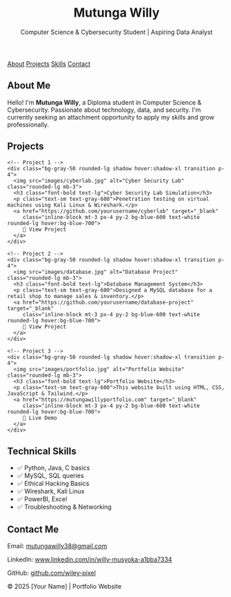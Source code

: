 <!DOCTYPE html>
<html lang="en">
<head>
  <meta charset="UTF-8">
  <meta name="viewport" content="width=device-width, initial-scale=1.0">
  <title>Mutunga Willy- Portfolio</title>
  <script src="https://cdn.tailwindcss.com"></script>
</head>
<body class="bg-gray-100 text-gray-900">

  <!-- Header -->
  <header class="bg-gray-900 text-white py-10">
    <div class="max-w-4xl mx-auto text-center">
      <h1 class="text-4xl font-bold">Mutunga Willy</h1>
      <p class="text-lg mt-2">Computer Science & Cybersecurity Student | Aspiring Data Analyst</p>
    </div>
  </header>

  <!-- Navigation -->
  <nav class="bg-gray-800">
    <div class="max-w-4xl mx-auto flex justify-center space-x-6 py-3">
      <a href="#about" class="text-white hover:text-yellow-400">About</a>
      <a href="#projects" class="text-white hover:text-yellow-400">Projects</a>
      <a href="#skills" class="text-white hover:text-yellow-400">Skills</a>
      <a href="#contact" class="text-white hover:text-yellow-400">Contact</a>
    </div>
  </nav>

  <!-- About Section -->
  <section id="about" class="max-w-4xl mx-auto my-12 p-6 bg-white rounded-xl shadow">
    <h2 class="text-2xl font-semibold mb-4">About Me</h2>
    <p>Hello! I'm <b>Mutunga Willy</b>, a Diploma student in Computer Science & Cybersecurity. 
       Passionate about technology, data, and security. I'm currently seeking an 
       attachment opportunity to apply my skills and grow professionally.</p>
  </section>

<!-- Projects Section -->
<section id="projects" class="max-w-5xl mx-auto my-12 p-6 bg-white rounded-xl shadow">
  <h2 class="text-3xl font-semibold mb-6 text-center">Projects</h2>
  
  <div class="grid md:grid-cols-3 gap-6">
    
    <!-- Project 1 -->
    <div class="bg-gray-50 rounded-lg shadow hover:shadow-xl transition p-4">
      <img src="images/cyberlab.jpg" alt="Cyber Security Lab" class="rounded-lg mb-3">
      <h3 class="font-bold text-lg">Cyber Security Lab Simulation</h3>
      <p class="text-sm text-gray-600">Penetration testing on virtual machines using Kali Linux & Wireshark.</p>
      <a href="https://github.com/yourusername/cyberlab" target="_blank" 
         class="inline-block mt-3 px-4 py-2 bg-blue-600 text-white rounded-lg hover:bg-blue-700">
         🔗 View Project
      </a>
    </div>

    <!-- Project 2 -->
    <div class="bg-gray-50 rounded-lg shadow hover:shadow-xl transition p-4">
      <img src="images/database.jpg" alt="Database Project" class="rounded-lg mb-3">
      <h3 class="font-bold text-lg">Database Management System</h3>
      <p class="text-sm text-gray-600">Designed a MySQL database for a retail shop to manage sales & inventory.</p>
      <a href="https://github.com/yourusername/database-project" target="_blank" 
         class="inline-block mt-3 px-4 py-2 bg-blue-600 text-white rounded-lg hover:bg-blue-700">
         🔗 View Project
      </a>
    </div>

    <!-- Project 3 -->
    <div class="bg-gray-50 rounded-lg shadow hover:shadow-xl transition p-4">
      <img src="images/portfolio.jpg" alt="Portfolio Website" class="rounded-lg mb-3">
      <h3 class="font-bold text-lg">Portfolio Website</h3>
      <p class="text-sm text-gray-600">This website built using HTML, CSS, JavaScript & Tailwind.</p>
      <a href="https://mutungawillyportfolio.com" target="_blank" 
         class="inline-block mt-3 px-4 py-2 bg-blue-600 text-white rounded-lg hover:bg-blue-700">
         🔗 Live Demo
      </a>
    </div>

  </div>
</section>


  <!-- Skills Section -->
  <section id="skills" class="max-w-4xl mx-auto my-12 p-6 bg-white rounded-xl shadow">
    <h2 class="text-2xl font-semibold mb-4">Technical Skills</h2>
    <ul class="grid grid-cols-2 gap-3">
      <li>✅ Python, Java, C basics</li>
      <li>✅ MySQL, SQL queries</li>
      <li>✅ Ethical Hacking Basics</li>
      <li>✅ Wireshark, Kali Linux</li>
      <li>✅ PowerBI, Excel</li>
      <li>✅ Troubleshooting & Networking</li>
    </ul>
  </section>

  <!-- Contact Section -->
  <section id="contact" class="max-w-4xl mx-auto my-12 p-6 bg-white rounded-xl shadow text-center">
    <h2 class="text-2xl font-semibold mb-4">Contact Me</h2>
    <p>Email: <a href="mailto:mutungawilly38@gmail.com" class="text-blue-600">mutungawilly38@gmail.com</a></p>
    <p>LinkedIn: <a href="www.linkedin.com/in/willy-musyoka-a1bba7334" target="_blank" class="text-blue-600">www.linkedin.com/in/willy-musyoka-a1bba7334</a></p>
    <p>GitHub: <a href="https://github.com/wiley-pixel" target="_blank" class="text-blue-600">github.com/wiley-pixel</a></p>
  </section>

  <!-- Footer -->
  <footer class="bg-gray-900 text-white py-4 text-center">
    <p>© 2025 [Your Name] | Portfolio Website</p>
  </footer>

</body>
</html>
